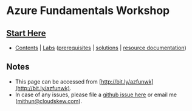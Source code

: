 # Azure Fundamentals Workshop

## [Start Here](https://github.com/mithunshanbhag/azure-fundamentals-workshop/projects/4)

* [Contents](https://github.com/mithunshanbhag/azure-fundamentals-workshop/projects/4) | [Labs](./labs) ([prerequisites](./lab-prerequisites.md) | [solutions](./code-samples) | [resource documentation](./resource-documentation.md))

## Notes

* This page can be accessed from [http://bit.ly/azfunwk](http://bit.ly/azfunwk).
* In case of any issues, please file a [github issue here](https://github.com/mithunshanbhag/azure-fundamentals-workshop/issues) or email me (mithun@cloudskew.com).
